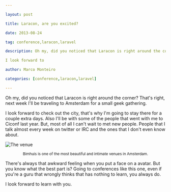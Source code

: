 ---
layout: post
title: Laracon, are you excited?
date: 2013-08-24
tag: conference,laracon,laravel
description: Oh my, did you noticed that Laracon is right around the corner? That's right, next week I'll be traveling to Amsterdam for a small geek gathering. 

I look forward to
author: Marco Monteiro
categories: [conference,laracon,laravel]
---

Oh my, did you noticed that Laracon is right around the corner? That's right, next week I'll be traveling to Amsterdam for a small geek gathering. 

I look forward to check out the city, that's why I'm going to stay there for a couple extra days. Also I'll be with some of the people that went with me to Ciconf last year. But, most of all I can't wait to met new people. People that I talk almost every week on twitter or IRC and the ones that I don't even know about.

<!--more-->

![The venue](https://dl.dropboxusercontent.com/u/404972/blog/laracon.png)

<center><small>Bimhuis is one of the most beautiful and intimate venues in Amsterdam. </small></center>

There's always that awkward feeling when you put a face on a avatar. But you know what the best part is? Going to conferences like this one, even if you're a guru that wrongly thinks that has nothing to learn, you always do. 

I look forward to learn with you.